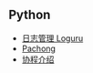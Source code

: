 
## Python


- [日志管理 Loguru](1-python/1-日志管理_loguru.md)
- [Pachong](1-python/2-pachong.md)
- [协程介绍](1-python/3-协程介绍.md)